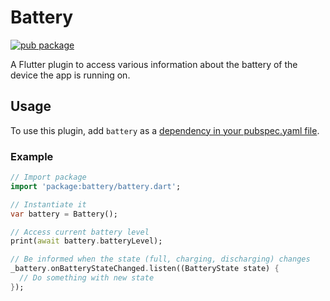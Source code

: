 # Battery

[![pub package](https://img.shields.io/pub/v/battery.svg)](https://pub.dartlang.org/packages/battery)

A Flutter plugin to access various information about the battery of the device the app is running on.

## Usage
To use this plugin, add `battery` as a [dependency in your pubspec.yaml file](https://flutter.io/platform-plugins/).

### Example

``` dart
// Import package
import 'package:battery/battery.dart';

// Instantiate it
var battery = Battery();

// Access current battery level
print(await battery.batteryLevel);

// Be informed when the state (full, charging, discharging) changes
_battery.onBatteryStateChanged.listen((BatteryState state) {
  // Do something with new state
});
```
